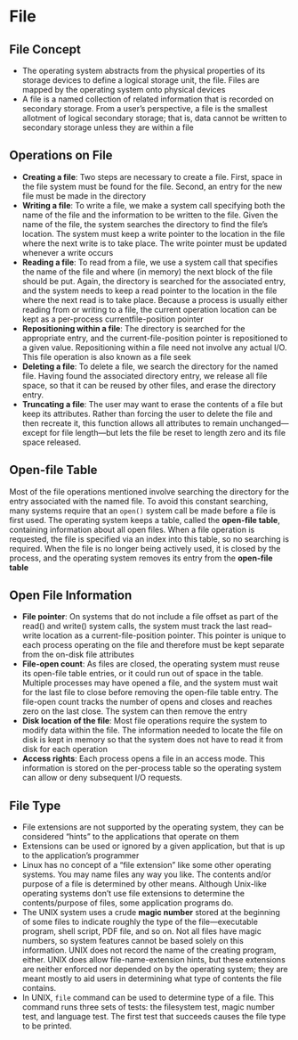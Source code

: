 # File

## File Concept

- The operating system abstracts from the physical properties of its storage devices to define a logical storage unit, the file. Files are mapped by the operating system onto physical devices
- A file is a named collection of related information that is recorded on secondary storage. From a user’s perspective, a file is the smallest allotment of logical secondary storage; that is, data cannot be written to secondary storage unless they are within a file

## Operations on File

- **Creating a file**: Two steps are necessary to create a file. First, space in the file system must be found for the file. Second, an entry for the new file must be made in the directory
- **Writing a file**: To write a file, we make a system call specifying both the name of the file and the information to be written to the file. Given the name of the file, the system searches the directory to find the file’s location. The system must keep a write pointer to the location in the file where the next write is to take place. The write pointer must be updated whenever a write occurs
- **Reading a file**:  To read from a file, we use a system call that specifies the name of the file and where (in memory) the next block of the file should be put. Again, the directory is searched for the associated entry, and the system needs to keep a read pointer to the location in the file where the next read is to take place. Because a process is usually either reading from or writing to a file, the current operation location can be kept as a per-process currentfile-position pointer
- **Repositioning within a file**: The directory is searched for the appropriate entry, and the current-file-position pointer is repositioned to a given value. Repositioning within a file need not involve any actual I/O. This file operation is also known as a file seek
- **Deleting a file**: To delete a file, we search the directory for the named file. Having found the associated directory entry, we release all file space, so that it can be reused by other files, and erase the directory entry.
- **Truncating a file**: The user may want to erase the contents of a file but keep its attributes. Rather than forcing the user to delete the file and then recreate it, this function allows all attributes to remain unchanged—except for file length—but lets the file be reset to length zero and its file space released.

## Open-file Table

Most of the file operations mentioned involve searching the directory for the entry associated with the named file. To avoid this constant searching, many systems require that an `open()` system call be made before a file is first used. The operating system keeps a table, called the **open-file table**, containing information about all open files. When a file operation is requested, the file is specified via an index into this table, so no searching is required. When the file is no longer being actively used, it is closed by the process, and the operating system removes its entry from the **open-file table**

## Open File Information

- **File pointer**: On systems that do not include a file offset as part of the read() and write() system calls, the system must track the last read–write location as a current-file-position pointer. This pointer is unique to each process operating on the file and therefore must be kept separate from the on-disk file attributes
- **File-open count**: As files are closed, the operating system must reuse its open-file table entries, or it could run out of space in the table. Multiple processes may have opened a file, and the system must wait for the last file to close before removing the open-file table entry. The file-open count tracks the number of opens and closes and reaches zero on the last close. The system can then remove the entry
- **Disk location of the file**: Most file operations require the system to modify data within the file. The information needed to locate the file on disk is kept in memory so that the system does not have to read it from disk for each operation
- **Access rights**: Each process opens a file in an access mode. This information is stored on the per-process table so the operating system can allow or deny subsequent I/O requests.

## File Type

- File extensions are not supported by the operating system, they can be considered “hints” to the applications that operate on them
- Extensions can be used or ignored by a given application, but that is up to the application’s programmer
- Linux has no concept of a “file extension” like some other operating systems. You may name files any way you like. The contents and/or purpose of a file is determined by other means. Although Unix-like operating systems don’t use file extensions to determine the contents/purpose of files, some application programs do.
- The UNIX system uses a crude **magic number** stored at the beginning of some files to indicate roughly the type of the file—executable program, shell script, PDF file, and so on. Not all files have magic numbers, so system features cannot be based solely on this information. UNIX does not record the name of the creating program, either. UNIX does allow file-name-extension hints, but these extensions are neither enforced nor depended on by the operating system; they are meant mostly to aid users in determining what type of contents the file contains.
- In UNIX, `file` command can be used to determine type of a file. This command runs three sets of tests: the filesystem test, magic number test, and language test. The first test that succeeds causes the file type to be printed.